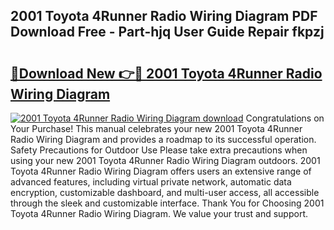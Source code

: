 ## 2001 Toyota 4Runner Radio Wiring Diagram PDF Download Free - Part-hjq User Guide Repair fkpzj

# <h2><a href="http://dfkpv8.blite.top/?on=2001+Toyota+4Runner+Radio+Wiring+Diagram">🔗Download New 👉🔴 2001 Toyota 4Runner Radio Wiring Diagram</a></h2>

[![2001 Toyota 4Runner Radio Wiring Diagram download](https://i.imgur.com/lujVjoI.png)](http://dfkpv8.blite.top/?on=2001+Toyota+4Runner+Radio+Wiring+Diagram)
Congratulations on Your Purchase! This manual celebrates your new 2001 Toyota 4Runner Radio Wiring Diagram and provides a roadmap to its successful operation. Safety Precautions for Outdoor Use Please take extra precautions when using your new 2001 Toyota 4Runner Radio Wiring Diagram outdoors. 2001 Toyota 4Runner Radio Wiring Diagram offers users an extensive range of advanced features, including virtual private network, automatic data encryption, customizable dashboard, and multi-user access, all accessible through the sleek and customizable interface. Thank You for Choosing 2001 Toyota 4Runner Radio Wiring Diagram. We value your trust and support.
